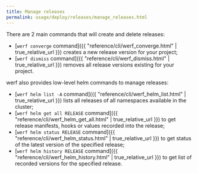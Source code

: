 ```yaml
---
title: Manage releases
permalink: usage/deploy/releases/manage_releases.html
---
```


There are 2 main commands that will create and delete releases:

 - [`werf converge` command]({{ "reference/cli/werf_converge.html" | true_relative_url }}) creates a new release version for your project;
 - [`werf dismiss` command]({{ "reference/cli/werf_dismiss.html" | true_relative_url }}) removes all release versions existing for your project.

werf also provides low-level helm commands to manage releases:

 - [`werf helm list -A` command]({{ "reference/cli/werf_helm_list.html" | true_relative_url }}) lists all releases of all namespaces available in the cluster;
 - [`werf helm get all RELEASE` command]({{ "reference/cli/werf_helm_get_all.html" | true_relative_url }}) to get release manifests, hooks or values recorded into the release;
 - [`werf helm status RELEASE` command]({{ "reference/cli/werf_helm_status.html" | true_relative_url }}) to get status of the latest version of the specified release;
 - [`werf helm history RELEASE` command]({{ "reference/cli/werf_helm_history.html" | true_relative_url }}) to get list of recorded versions for the specified release.
